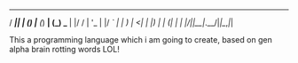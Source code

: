 # 

 ____  _    _ _     _     _ _ 
/ ___|| | _(_) |__ (_) __| (_)
\___ \| |/ / | '_ \| |/ _` | |
 ___) |   <| | |_) | | (_| | |
|____/|_|\_\_|_.__/|_|\__,_|_|
                                         


This a programming language which i am going to create, based on gen alpha brain rotting words LOL!
